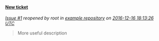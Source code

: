 #### [New ticket](http://gitlab.example.com/root/example-repository/issues/1)
*[Issue #1](http://gitlab.example.com/root/example-repository/issues/1) reopened by root in [example repository](http://gitlab.example.com/root/example-repository) on [2016-12-16 18:13:26 UTC](http://gitlab.example.com/root/example-repository/issues/1)*
 > More useful description